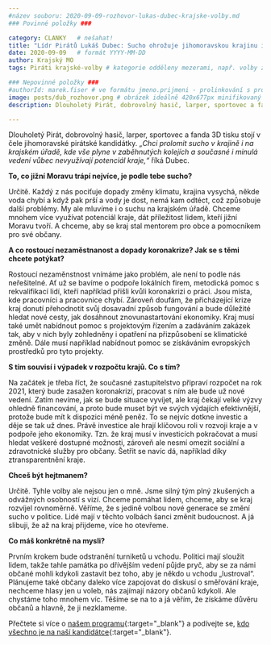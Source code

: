 ```yaml
---
#název souboru: 2020-09-09-rozhovor-lukas-dubec-krajske-volby.md
### Povinné položky ###

category: CLANKY   # nešahat!
title: "Lídr Pirátů Lukáš Dubec: Sucho ohrožuje jihomoravskou krajinu i krajský úřad"
date: 2020-09-09   # formát YYYY-MM-DD
author: Krajský MO
tags: Piráti krajské-volby # kategorie odděleny mezerami, např. volby zemědělství životní-prostředí piráti (viz https://jihomoravsky.pirati.cz/tags/)

### Nepovinné položky ###
#authorId: marek.fiser # ve formátu jmeno.prijmeni - prolinkování s profilem přes uid
image: posts/dub_rozhovor.png # obrázek ideálně 420x677px minifikovaný přes https://tinypng.com/
description: Dlouholetý Pirát, dobrovolný hasič, larper, sportovec a fanda 3D tisku stojí v čele jihomoravské pirátské kandidátky. S čím vede Piráty na kraj?

---
```


Dlouholetý Pirát, dobrovolný hasič, larper, sportovec a fanda 3D tisku stojí v čele jihomoravské pirátské kandidátky. *„Chci prolomit sucho v krajině i na krajském úřadě, kde vše plyne v zaběhnutých kolejích a současné i minulá vedení vůbec nevyužívají potenciál kraje,“* říká Dubec. 

**To, co jižní Moravu trápí nejvíce, je podle tebe sucho?**

Určitě. Každý z nás pociťuje dopady změny klimatu, krajina vysychá, někde voda chybí a když pak prší a vody je dost, nemá kam odtéct, což způsobuje další problémy. My ale mluvíme i o suchu na krajském úřadě. Chceme mnohem více využívat potenciál kraje, dát příležitost lidem, kteří jižní Moravu tvoří. A chceme, aby se kraj stal mentorem pro obce a pomocníkem pro své občany.

**A co rostoucí nezaměstnanost a dopady koronakrize? Jak se s těmi chcete potýkat?**

Rostoucí nezaměnstnost vnímáme jako problém, ale není to podle nás neřešitelné. Ať už se bavíme o podpoře lokálních firem, metodická pomoc s rekvalifikací lidí, kteří například přišli kvůli koronakrizi o práci. Jsou místa, kde pracovníci a pracovnice chybí. 
Zároveň doufám, že přicházející krize kraj donutí přehodnotit svůj dosavadní způsob fungování a bude důležité hledat nové cesty, jak dosáhnout znovunastartování ekonomiky. Kraj musí také umět nabídnout pomoc s projektovým řízením a zadáváním zakázek tak, aby v nich byly zohledněny i opatření na přizpůsobení se klimatické změně. Dále musí například nabídnout pomoc se získáváním evropských prostředků pro tyto projekty.

**S tím souvisí i výpadek v rozpočtu krajů. Co s tím?**

Na začátek je třeba říct, že současné zastupitelstvo připraví rozpočet na rok 2021, který bude zasažen koronakrizí, pracovat s ním ale bude už nové vedení. 
Zatím nevíme, jak se bude situace vyvíjet, ale kraj čekají velké výzvy ohledně financování, a proto bude muset být ve svých výdajích efektivnější, protože bude mít k dispozici méně peněz. To se nejvíc dotkne investic a děje se tak už dnes. Právě investice ale hrají klíčovou roli v rozvoji kraje a v podpoře jeho ekonomiky. Tzn. že kraj musí v investicích pokračovat a musí hledat veškeré dostupné možnosti, zároveň ale nesmí omezit sociální a zdravotnické služby pro občany. Šetřit se navíc dá, například díky ztransparentnění kraje. 

**Chceš být hejtmanem?**

Určitě. Tyhle volby ale nejsou jen o mně. Jsme silný tým plný zkušených a odvážných osobností s vizí. Chceme pomáhat lidem, chceme, aby se kraj rozvíjel rovnoměrně. Věříme, že s jedině volbou nové generace se změní sucho v politice. Lidé mají v těchto volbách šanci změnit budoucnost. A já slibuji, že až na kraj přijdeme, více ho otevřeme.

**Co máš konkrétně na mysli?**

Prvním krokem bude odstranění turniketů u vchodu. Politici mají sloužit lidem, takže tahle památka po dřívějším vedení půjde pryč, aby se za námi občané mohli kdykoli zastavit bez toho, aby je někdo u vchodu „lustroval“. Plánujeme také občany daleko více zapojovat do diskusí o směřování kraje, nechceme hlasy jen u voleb, nás zajímají názory občanů kdykoli. Ale chystáme toho mnohem víc. Těšíme se na to a já věřím, že získáme důvěru občanů a hlavně, že ji nezklameme.

Přečtete si více o [našem programu](https://jihomoravsky.pirati.cz/program/){:target="_blank"} a podívejte se, [kdo všechno je na naší kandidátce](https://jihomoravsky.pirati.cz/kandidatka/){:target="_blank"}.
